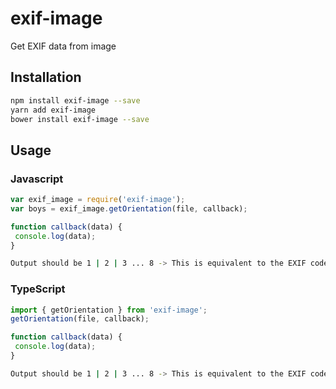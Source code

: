 # exif-image
 Get EXIF ​​data from image
 
 ## Installation 
```sh
npm install exif-image --save
yarn add exif-image
bower install exif-image --save
```

## Usage
### Javascript
```javascript
var exif_image = require('exif-image');
var boys = exif_image.getOrientation(file, callback);

function callback(data) {
 console.log(data);
}

```
```sh
Output should be 1 | 2 | 3 ... 8 -> This is equivalent to the EXIF code in the image
```
### TypeScript
```typescript
import { getOrientation } from 'exif-image';
getOrientation(file, callback);

function callback(data) {
 console.log(data);
}

```
```sh
Output should be 1 | 2 | 3 ... 8 -> This is equivalent to the EXIF code in the image
```

